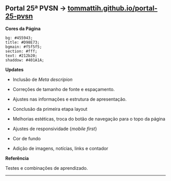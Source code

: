 ## Portal 25ª PVSN -> [tommattih.github.io/portal-25-pvsn](https://tommattih.github.io/portal-25-pvsn)

**Cores da Página**

    bg: #455943;
    title: #D98E73;
    bgmain: #f5f5f5;
    section: #fff;
    text: #212b20;
    shaddow: #401A1A;

**Updates**

- Inclusão de _Meta descripion_

- Correções de tamanho de fonte e espaçamento.

- Ajustes nas informações e estrutura de apresentação.

- Conclusão da primeira etapa layout

- Melhorias estéticas, troca do botão de navegação para o topo da página

- Ajustes de responsividade {_mobile first_}

- Cor de fundo

- Adição de imagens, notícias, links e contador

**Referência**

Testes e combinações de aprendizado.

---
